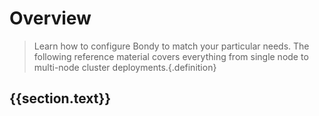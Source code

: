 <script setup>
import { useData } from 'vitepress'
const { theme } = useData()
</script>


# Overview
> Learn how to configure Bondy to match your particular needs. The following reference material covers everything from single node to multi-node cluster deployments.{.definition}



<div v-for="section in theme.sidebar['/reference/configuration']">
    <h2 v-if="section.items.filter(function(item){return item.isFeature}).length > 0">{{section.text}}</h2>
    <Features class="VPHomeFeatures" :features="section.items.filter(function(item){return item.isFeature})"/>
</div>